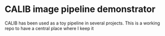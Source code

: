 # CALIB image pipeline demonstrator 
CALIB has been used as a toy pipeline in several projects. This is a working repo to have a central place where I keep it
